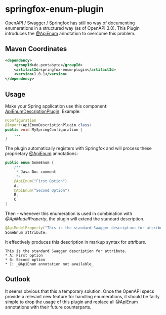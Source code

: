 # springfox-enum-plugin

OpenAPI / Swagger / Springfox has still no way of documenting enumerations in a structured way (as of OpenAPI 3.0). This Plugin introduces the [@ApiEnum](src/main/java/de/pentabyte/springfox/ApiEnum.java) annotation to overcome this problem.

## Maven Coordinates

```xml
<dependency>
	<groupId>de.pentabyte</groupId>
	<artifactId>springfox-enum-plugin</artifactId>
	<version>1.0.1</version>
</dependency>
```

## Usage

Make your Spring application use this component: [ApiEnumDescriptionPlugin](src/main/java/de/pentabyte/springfox/ApiEnumDescriptionPlugin.java). Example:

```java
@Configuration
@Import(ApiEnumDescriptionPlugin.class)
public void MySpringConfiguration {
	...
}
```

The plugin automatically registers with Springfox and will process these proprietary [@ApiEnum](src/main/java/de/pentabyte/springfox/ApiEnum.java) annotations:

```java
public enum SomeEnum {
	/**
	 * Java Doc comment
	 */
	@ApiEnum("First Option")
	A,
	@ApiEnum("Second Option")
	B,
	C
}
```

Then - whenever this enumeration is used in combination with _@ApiModelProperty_, the plugin will extend the standard description.

```java
@ApiModelProperty("This is the standard Swagger description for attribute.")
SomeEnum attribute;
```

It effectively produces this description in markup syntax for _attribute_.

```
This is the standard Swagger description for attribute.
* A: First option
* B: Second option
* C: _@ApiEnum annotation not available_
```

## Outlook

It seems obvious that this a temporary solution. Once the OpenAPI specs provide a relevant new feature for handling enumerations, it should be fairly simple to drop the usage of this plugin and replace all @ApiEnum annotations with their future counterparts.